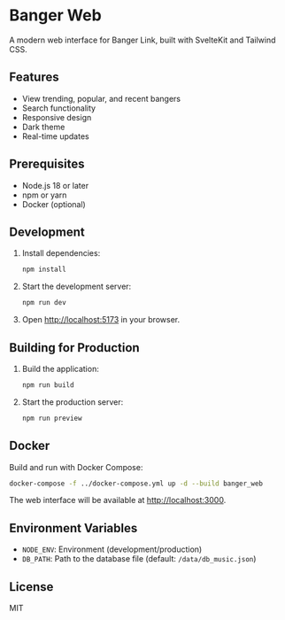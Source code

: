 # Banger Web

A modern web interface for Banger Link, built with SvelteKit and Tailwind CSS.

## Features

- View trending, popular, and recent bangers
- Search functionality
- Responsive design
- Dark theme
- Real-time updates

## Prerequisites

- Node.js 18 or later
- npm or yarn
- Docker (optional)

## Development

1. Install dependencies:
   ```bash
   npm install
   ```

2. Start the development server:
   ```bash
   npm run dev
   ```

3. Open [http://localhost:5173](http://localhost:5173) in your browser.

## Building for Production

1. Build the application:
   ```bash
   npm run build
   ```

2. Start the production server:
   ```bash
   npm run preview
   ```

## Docker

Build and run with Docker Compose:

```bash
docker-compose -f ../docker-compose.yml up -d --build banger_web
```

The web interface will be available at [http://localhost:3000](http://localhost:3000).

## Environment Variables

- `NODE_ENV`: Environment (development/production)
- `DB_PATH`: Path to the database file (default: `/data/db_music.json`)

## License

MIT
